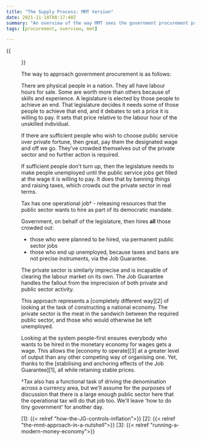 ```yaml
---
title: "The Supply Process: MMT Version"
date: 2021-11-10T08:17:40Z
summary: "An overview of the way MMT sees the government procurement process"
tags: [procurement, overview, mmt]

---
```


{{<figure src="supply-estimate.png" alt="Supply Estimate Cover">}}

The way to approach government procurement is as follows:

There are physical people in a nation. They all have labour hours for
sale. Some are worth more than others because of skills and experience. A
legislature is elected by those people to achieve an end. That legislature
decides it needs some of those people to achieve that end, and it debates
to set a price it is willing to pay. It sets that price relative to the
labour hour of the unskilled individual.

If there are sufficient people who wish to choose public service over
private fortune, then great, pay them the designated wage and off we go. They've
crowded themselves out of the private sector and no further action
is required.

If sufficient people don't turn up, then the legislature needs to
make people unemployed until the public service jobs get filled at the wage
it is willing to pay. It does that by banning things and raising taxes,
which crowds out the private sector in real terms.

Tax has one operational job&dagger; - releasing resources that the public
sector wants to hire as part of its democratic mandate.

Government, on behalf of the legislature, then hires **all** those crowded out:

- those who were planned to be hired, via permanent public sector jobs
- those who end up unemployed, because taxes and bans are not precise instruments,
via the Job Guarantee.

The private sector is similarly imprecise and is incapable of clearing
the labour market on its own. The Job Guarantee handles the fallout
from the imprecision of both private and public sector activity.

This approach represents a [completely different way][2] of looking at the
task of constructing a national economy. The private sector is the meat
in the sandwich between the required public sector, and those who would
otherwise be left unemployed.

Looking at the system people-first ensures everybody who wants to be
hired in the monetary economy for wages gets a wage.  This allows the
[economy to operate][3] at a greater level of output than any other competing
way of organising one. Yet, thanks to the [stabilising and anchoring
effects of the Job Guarantee][1], all while retaining stable prices.

&dagger;Tax also has a functional task of driving the denomination across
a currency area, but we'll assume for the purposes of discussion that
there is a large enough public sector here that the operational tax will
do that job too. We'll leave 'how to do tiny government' for another day.

[1]: {{< relref "how-the-JG-controls-inflation">}}
[2]: {{< relref "the-mmt-approach-in-a-nutshell">}}
[3]: {{< relref "running-a-modern-money-economy">}}
